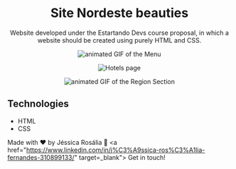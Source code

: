 <h1 align="center"> Site Nordeste beauties </h1>

<p align="center"> Website developed under the Estartando Devs course proposal, in which a website should be created using purely HTML and CSS. </p>

<p align="center">
  <img src="https://github.com/jessicarf18/Site-Nordeste-beauties/blob/master/images/images-readme/gif-menu.gif" alt="animated GIF of the Menu">
  </p>
<p align="center">  
  <img src="https://github.com/jessicarf18/Site-Nordeste-beauties/blob/master/images/images-readme/hoteis.png" alt="Hotels page">
</p>  
<p align="center">
  <img src="https://github.com/jessicarf18/Site-Nordeste-beauties/blob/master/images/images-readme/gif-region.gif" alt="animated GIF of the Region Section">
</p>

<h2>Technologies</h2>

- HTML
- CSS

Made with ♥ by Jéssica Rosália :wave: <a href="https://www.linkedin.com/in/j%C3%A9ssica-ros%C3%A1lia-fernandes-310899133/" target=_blank"> Get in touch! </a>


